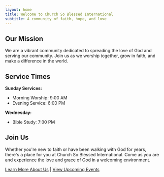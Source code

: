 ```yaml
---
layout: home
title: Welcome to Church So Blessed International
subtitle: A community of faith, hope, and love
---
```


## Our Mission

We are a vibrant community dedicated to spreading the love of God and serving our community. Join us as we worship together, grow in faith, and make a difference in the world.

## Service Times

**Sunday Services:**
- Morning Worship: 9:00 AM
- Evening Service: 6:00 PM

**Wednesday:**
- Bible Study: 7:00 PM

## Join Us

Whether you're new to faith or have been walking with God for years, there's a place for you at Church So Blessed International. Come as you are and experience the love and grace of God in a welcoming environment.

[Learn More About Us](/about) | [View Upcoming Events](/events)
